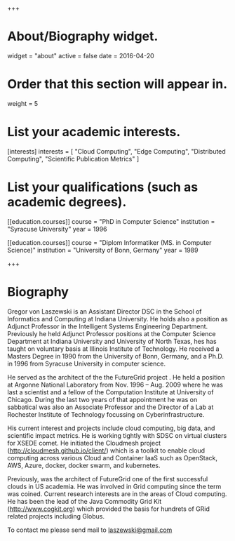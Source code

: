 +++
# About/Biography widget.
widget = "about"
active = false
date = 2016-04-20

# Order that this section will appear in.
weight = 5

# List your academic interests.
[interests]
  interests = [
    "Cloud Computing",
    "Edge Computing",
    "Distributed Computing",
	"Scientific Publication Metrics"
  ]

# List your qualifications (such as academic degrees).
[[education.courses]]
  course = "PhD in Computer Science"
  institution = "Syracuse University"
  year = 1996

[[education.courses]]
  course = "Diplom Informatiker (MS. in Computer Science)"
  institution = "University of Bonn, Germany"
  year = 1989
 
+++

# Biography

Gregor von Laszewski is an Assistant Director DSC in the School of
Informatics and Computing at Indiana University. He holds also a
position as Adjunct Professor in the Intelligent Systems Engineering
Department. Previously he held Adjunct Professor positions at the
Computer Science Department at Indiana University and University of
North Texas, hes has taught on voluntary basis at Illinois Institute
of Technology.  He received a Masters Degree in 1990 from the
University of Bonn, Germany, and a Ph.D. in 1996 from Syracuse
University in computer science.

He served as the  architect of the the FutureGrid project . He held a
position at Argonne National Laboratory from Nov. 1996 – Aug. 2009
where he was last a scientist and a fellow of the Computation
Institute at University of Chicago. During the last two years of that
appointment he was on sabbatical was also an Associate Professor and
the Director of a Lab at Rochester Institute of Technology focussing
on Cyberinfrastructure. 

His current interest and projects include cloud computing, big data,
and scientific impact metrics. He is working tightly with SDSC on
virtual clusters for XSEDE comet. He initiated the Cloudmesh project
(<http://cloudmesh.github.io/client/>) which is a toolkit to enable
cloud computing across various Cloud and Container IaaS such as
OpenStack, AWS, Azure, docker, docker swarm, and kubernetes. 

Previously, was the architect of FutureGrid one of the first
successful clouds in US academia. He was involved in Grid computing
since the term was coined. Current research interests are in the areas
of Cloud computing. He has been the lead of the Java Commodity Grid
Kit (<http://www.cogkit.org>) which provided the basis for hundrets of
GRid related projects including Globus.

To contact me please send mail to <laszewski@gmail.com>

